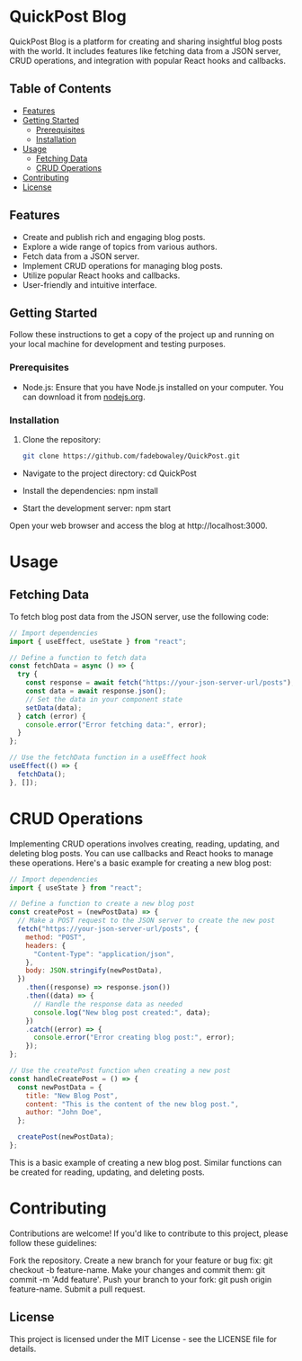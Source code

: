 # QuickPost Blog

QuickPost Blog is a platform for creating and sharing insightful blog posts with the world. It includes features like fetching data from a JSON server, CRUD operations, and integration with popular React hooks and callbacks.

## Table of Contents

- [Features](#features)
- [Getting Started](#getting-started)
  - [Prerequisites](#prerequisites)
  - [Installation](#installation)
- [Usage](#usage)
  - [Fetching Data](#fetching-data)
  - [CRUD Operations](#crud-operations)
- [Contributing](#contributing)
- [License](#license)

## Features

- Create and publish rich and engaging blog posts.
- Explore a wide range of topics from various authors.
- Fetch data from a JSON server.
- Implement CRUD operations for managing blog posts.
- Utilize popular React hooks and callbacks.
- User-friendly and intuitive interface.

## Getting Started

Follow these instructions to get a copy of the project up and running on your local machine for development and testing purposes.

### Prerequisites

- Node.js: Ensure that you have Node.js installed on your computer. You can download it from [nodejs.org](https://nodejs.org/).

### Installation

1. Clone the repository:

   ```bash
   git clone https://github.com/fadebowaley/QuickPost.git
   ```

- Navigate to the project directory:
  cd QuickPost

- Install the dependencies:
  npm install

- Start the development server:
  npm start

Open your web browser and access the blog at http://localhost:3000.

# Usage

## Fetching Data

To fetch blog post data from the JSON server, use the following code:

```javascript
// Import dependencies
import { useEffect, useState } from "react";

// Define a function to fetch data
const fetchData = async () => {
  try {
    const response = await fetch("https://your-json-server-url/posts");
    const data = await response.json();
    // Set the data in your component state
    setData(data);
  } catch (error) {
    console.error("Error fetching data:", error);
  }
};

// Use the fetchData function in a useEffect hook
useEffect(() => {
  fetchData();
}, []);
```

# CRUD Operations

Implementing CRUD operations involves creating, reading, updating, and deleting blog posts. You can use callbacks and React hooks to manage these operations. Here's a basic example for creating a new blog post:

```javascript
// Import dependencies
import { useState } from "react";

// Define a function to create a new blog post
const createPost = (newPostData) => {
  // Make a POST request to the JSON server to create the new post
  fetch("https://your-json-server-url/posts", {
    method: "POST",
    headers: {
      "Content-Type": "application/json",
    },
    body: JSON.stringify(newPostData),
  })
    .then((response) => response.json())
    .then((data) => {
      // Handle the response data as needed
      console.log("New blog post created:", data);
    })
    .catch((error) => {
      console.error("Error creating blog post:", error);
    });
};

// Use the createPost function when creating a new post
const handleCreatePost = () => {
  const newPostData = {
    title: "New Blog Post",
    content: "This is the content of the new blog post.",
    author: "John Doe",
  };

  createPost(newPostData);
};
```

This is a basic example of creating a new blog post. Similar functions can be created for reading, updating, and deleting posts.

# Contributing

Contributions are welcome! If you'd like to contribute to this project, please follow these guidelines:

Fork the repository.
Create a new branch for your feature or bug fix: git checkout -b feature-name.
Make your changes and commit them: git commit -m 'Add feature'.
Push your branch to your fork: git push origin feature-name.
Submit a pull request.

## License

This project is licensed under the MIT License - see the LICENSE file for details.
